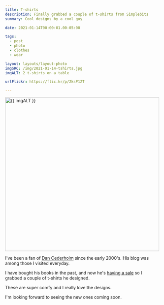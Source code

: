 ```yaml
---
title: T-shirts
description: Finally grabbed a couple of t-shirts from Simplebits
summary: Cool designs by a cool guy

date: 2021-01-14T00:00:01.00-05:00

tags:
  - post
  - photo
  - clothes
  - wear

layout: layouts/layout-photo
imgSRC: /img/2021-01-14-tshirts.jpg
imgALT: 2 t-shirts on a table

urlFlickr: https://flic.kr/p/2ksP1ZT

---
```

<p><img class="u-photo img-polaroid" src="{{ imgSRC }}" alt="{{ imgALT }}" width="500" height="500"></p>

I've been a fan of [Dan Cederholm](https://simplebits.com/pages/about "About page") since the early 2000's. His blog was among those I visited everyday.

I have bought his books in the past, and now he's [having a sale](https://simplebits.com/collections/tees "$10 t-shirts") so I grabbed a couple of t-shirts he designed.

These are super comfy and I really love the designs.

I'm looking forward to seeing the new ones coming soon.